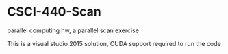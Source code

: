 # CSCI-440-Scan
parallel computing hw, a parallel scan exercise

This is a visual studio 2015 solution, CUDA support required to run the code
